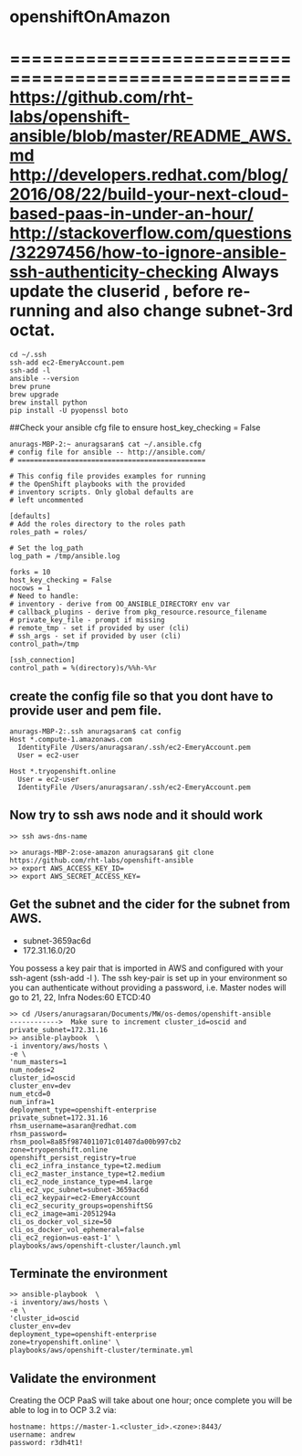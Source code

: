 # openshiftOnAmazon
====================================================
https://github.com/rht-labs/openshift-ansible/blob/master/README_AWS.md
http://developers.redhat.com/blog/2016/08/22/build-your-next-cloud-based-paas-in-under-an-hour/
http://stackoverflow.com/questions/32297456/how-to-ignore-ansible-ssh-authenticity-checking
Always update the cluserid , before re-running and also change subnet-3rd octat.
====================================================

```
cd ~/.ssh
ssh-add ec2-EmeryAccount.pem
ssh-add -l
ansible --version
brew prune
brew upgrade
brew install python
pip install -U pyopenssl boto
```
##Check your ansible cfg file to ensure host_key_checking = False

```
anurags-MBP-2:~ anuragsaran$ cat ~/.ansible.cfg 
# config file for ansible -- http://ansible.com/
# ==============================================

# This config file provides examples for running
# the OpenShift playbooks with the provided
# inventory scripts. Only global defaults are
# left uncommented

[defaults]
# Add the roles directory to the roles path
roles_path = roles/

# Set the log_path
log_path = /tmp/ansible.log

forks = 10
host_key_checking = False
nocows = 1
# Need to handle:
# inventory - derive from OO_ANSIBLE_DIRECTORY env var
# callback_plugins - derive from pkg_resource.resource_filename
# private_key_file - prompt if missing
# remote_tmp - set if provided by user (cli)
# ssh_args - set if provided by user (cli)
control_path=/tmp

[ssh_connection]
control_path = %(directory)s/%%h-%%r
```

## create the config file so that you dont have to provide user and pem file.

```
anurags-MBP-2:.ssh anuragsaran$ cat config 
Host *.compute-1.amazonaws.com
  IdentityFile /Users/anuragsaran/.ssh/ec2-EmeryAccount.pem
  User = ec2-user

Host *.tryopenshift.online
  User = ec2-user
  IdentityFile /Users/anuragsaran/.ssh/ec2-EmeryAccount.pem
```

## Now try to ssh aws node and it should work
```
>> ssh aws-dns-name

>> anurags-MBP-2:ose-amazon anuragsaran$ git clone https://github.com/rht-labs/openshift-ansible
>> export AWS_ACCESS_KEY_ID=
>> export AWS_SECRET_ACCESS_KEY=
```

## Get the subnet and the cider for the subnet from AWS.
* subnet-3659ac6d
* 172.31.16.0/20

You possess a key pair that is imported in AWS and configured with your ssh-agent (ssh-add -l ).
The ssh key-pair is set up in your environment so you can authenticate without providing a password, i.e.
Master nodes will go to 21, 22, Infra Nodes:60 ETCD:40

```
>> cd /Users/anuragsaran/Documents/MW/os-demos/openshift-ansible
------------>  Make sure to increment cluster_id=oscid and private_subnet=172.31.16 
>> ansible-playbook  \
-i inventory/aws/hosts \
-e \
'num_masters=1 
num_nodes=2 
cluster_id=oscid 
cluster_env=dev
num_etcd=0 
num_infra=1 
deployment_type=openshift-enterprise 
private_subnet=172.31.16 
rhsm_username=asaran@redhat.com 
rhsm_password=
rhsm_pool=8a85f9874011071c01407da00b997cb2
zone=tryopenshift.online 
openshift_persist_registry=true
cli_ec2_infra_instance_type=t2.medium
cli_ec2_master_instance_type=t2.medium
cli_ec2_node_instance_type=m4.large
cli_ec2_vpc_subnet=subnet-3659ac6d
cli_ec2_keypair=ec2-EmeryAccount
cli_ec2_security_groups=openshiftSG 
cli_ec2_image=ami-2051294a 
cli_os_docker_vol_size=50 
cli_os_docker_vol_ephemeral=false 
cli_ec2_region=us-east-1' \
playbooks/aws/openshift-cluster/launch.yml
```
## Terminate the environment
```
>> ansible-playbook  \
-i inventory/aws/hosts \
-e \
'cluster_id=oscid
cluster_env=dev
deployment_type=openshift-enterprise 
zone=tryopenshift.online' \
playbooks/aws/openshift-cluster/terminate.yml
```

## Validate the environment
Creating the OCP PaaS will take about one hour; once complete you will be able to log in to OCP 3.2 via:
```
hostname: https://master-1.<cluster_id>.<zone>:8443/
username: andrew
password: r3dh4t1!
```
